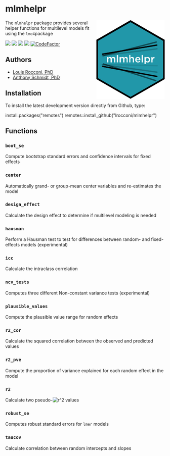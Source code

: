 
# mlmhelpr

<img src="man/figures/mlmhelpr_hex.png" align="right" height=250/>

The `mlmhelpr` package provides  several helper functions for multilevel models fit using the `lme4`package

<!-- README.md is generated from README.Rmd. Please edit README.Rmd only -->
<!-- badges: start -->

[![](https://www.r-pkg.org/badges/version/mlmhelpr?color=red)](https://cran.r-project.org/package=mlmhelpr)
[![](https://img.shields.io/badge/status-under%20development-orange.svg)](https://github.com/lrocconi/mlmhelpr)
[![](https://img.shields.io/badge/devel%20version-0.1-blue.svg)](https://github.com/lrocconi/mlmhelpr)
[![](https://img.shields.io/github/last-commit/lrocconi/mlmhelpr.svg)](https://github.com/lrocconi/mlmhelpr/commits/main)
[![CodeFactor](https://www.codefactor.io/repository/github/lrocconi/mlmhelpr/badge)](https://www.codefactor.io/repository/github/lrocconi/mlmhelpr)

<!-- badges: end -->

## Authors

-   [Louis Rocconi, PhD](https://lrocconi.github.io/)
-   [Anthony Schmidt, PhD](http://www.anthonyschmidt.co)

## Installation

To install the latest development version directly from Github, type:

install.packages("remotes")
remotes::install_github("lrocconi/mlmhelpr")

## Functions

### `boot_se`

Compute bootstrap standard errors and confidence intervals for fixed
effects

### `center`

Automatically grand- or group-mean center variables and re-estimates the
model

### `design_effect`

Calculate the design effect to determine if multilevel modeling is
needed

### `hausman`

Perform a Hausman test to test for differences between random- and
fixed-effects models (experimental)

### `icc`

Calculate the intraclass correlation

### `ncv_tests`

Computes three different Non-constant variance tests (experimental)

### `plausible_values`

Compute the plausible value range for random effects

### `r2_cor`

Calculate the squared correlation between the observed and predicted
values

### `r2_pve`

Compute the proportion of variance explained for each random effect in
the model

### `r2`

Calculate two
pseudo-![r^2](https://latex.codecogs.com/png.image?%5Cdpi%7B110%7D&space;%5Cbg_white&space;r%5E2 "r^2")
values

### `robust_se`

Computes robust standard errors for `lmer` models

### `taucov`

Calculate correlation between random intercepts and slopes

